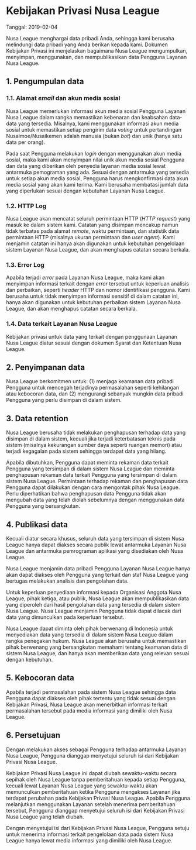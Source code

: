 # Kebijakan Privasi Nusa League

Tanggal: 2019-02-04

Nusa League menghargai data pribadi Anda, sehingga kami berusaha melindungi data pribadi yang Anda berikan kepada kami. Dokumen Kebijakan Privasi ini menjelaskan bagaimana Nusa League mengumpulkan, menyimpan, menggunakan, dan mempublikasikan data Pengguna Layanan Nusa League.

## 1. Pengumpulan data

### 1.1. Alamat *email* dan akun media sosial

Nusa League memerlukan informasi akun media sosial Pengguna Layanan Nusa League dalam rangka memastikan kebenaran dan keabsahan data-data yang tersedia. Misalnya, kami menggunakan informasi akun media sosial untuk memastikan setiap pengirim data *voting* untuk pertandingan Nusaimoe/Nusaikemen adalah manusia (bukan *bot*) dan unik (hanya satu data per orang).

Pada saat Pengguna melakukan *login* dengan menggunakan akun media sosial, maka kami akan menyimpan nilai unik akun media sosial Pengguna dan data yang diberikan oleh penyedia layanan media sosial lewat antarmuka pemograman yang ada. Sesuai dengan antarmuka yang tersedia untuk setiap akun media sosial, Pengguna harus mengkonfirmasi data akun media sosial yang akan kami terima. Kami berusaha membatasi jumlah data yang diperlukan sesuai dengan kebutuhan Layanan Nusa League.

### 1.2. HTTP Log

Nusa League akan mencatat seluruh permintaan HTTP (*HTTP request*) yang masuk ke dalam sistem kami. Catatan yang disimpan mencakup namun tidak terbatas pada alamat *remote*, waktu permintaan, dan statistik data permintaan HTTP (misalnya ukuran permintaan dan *user agent*). Kami menjamin catatan ini hanya akan digunakan untuk kebutuhan pengelolaan sistem Layanan Nusa League, dan akan menghapus catatan secara berkala.

### 1.3. Error Log

Apabila terjadi *error* pada Layanan Nusa League, maka kami akan menyimpan informasi terkait dengan *error* tersebut untuk keperluan analisis dan perbaikan, seperti *header* HTTP dan nomor identifikasi pengguna. Kami berusaha untuk tidak menyimpan informasi sensitif di dalam catatan ini, hanya akan digunakan untuk kebutuhan perbaikan sistem Layanan Nusa League, dan akan menghapus catatan secara berkala.

### 1.4. Data terkait Layanan Nusa League

Kebijakan privasi untuk data yang terkait dengan penggunaan Layanan Nusa League diatur sesuai dengan dokumen Syarat dan Ketentuan Nusa League.

## 2. Penyimpanan data

Nusa League berkomitmen untuk: (1) menjaga keamanan data pribadi Pengguna untuk mencegah terjadinya permasalahan seperti kehilangan atau kebocoran data, dan (2) mengurangi sebanyak mungkin data pribadi Pengguna yang perlu disimpan di dalam sistem.

## 3. Data retention

Nusa League berusaha tidak melakukan penghapusan terhadap data yang disimpan di dalam sistem, kecuali jika terjadi keterbatasan teknis pada sistem (misalnya kekurangan sumber daya seperti ruangan memori) atau terjadi kegagalan pada sistem sehingga terdapat data yang hilang.

Apabila dibutuhkan, Pengguna dapat meminta rekaman data terkait Pengguna yang tersimpan di dalam sistem Nusa League dan meminta penghapusan rekaman data terkait Pengguna yang tersimpan di dalam sistem Nusa League. Permintaan terhadap rekaman dan penghapusan data Pengguna dapat dilakukan dengan cara mengontak pihak Nusa League. Perlu diperhatikan bahwa penghapusan data Pengguna tidak akan mengubah data yang telah diolah sebelumnya dengan menggunakan data Pengguna yang bersangkutan.

## 4. Publikasi data

Kecuali diatur secara khusus, seluruh data yang tersimpan di sistem Nusa League hanya dapat diakses secara publik lewat antarmuka Layanan Nusa League dan antarmuka pemrograman aplikasi yang disediakan oleh Nusa League.

Nusa League menjamin data pribadi Pengguna Layanan Nusa League hanya akan dapat diakses oleh Pengguna yang terkait dan staf Nusa League yang bertugas melakukan analisis dan pengolahan data.

Untuk keperluan penyediaan informasi kepada Organisasi Anggota Nusa League, pihak ketiga, atau publik, Nusa League akan mempublikasikan data yang diperoleh dari hasil pengolahan data yang tersedia di dalam sistem Nusa League. Nusa League menjamin Pengguna tidak dapat dilacak dari data yang dimunculkan pada keperluan tersebut.

Nusa League dapat diminta oleh pihak berwenang di Indonesia untuk menyediakan data yang tersedia di dalam sistem Nusa League dalam rangka penegakan hukum. Nusa League akan berusaha untuk memastikan pihak berwenang yang bersangkutan memahami tentang keamanan data di sistem Nusa League, dan hanya akan memberikan data yang relevan sesuai dengan kebutuhan.

## 5. Kebocoran data

Apabila terjadi permasalahan pada sistem Nusa League sehingga data Pengguna dapat diakses oleh pihak tertentu yang tidak sesuai dengan Kebijakan Privasi, Nusa League akan menerbitkan informasi terkait permasalahan tersebut pada media informasi yang dimiliki oleh Nusa League.

## 6. Persetujuan

Dengan melakukan akses sebagai Pengguna terhadap antarmuka Layanan Nusa League, Pengguna dianggap menyetujui seluruh isi dari Kebijakan Privasi Nusa League.

Kebijakan Privasi Nusa League ini dapat diubah sewaktu-waktu secara sepihak oleh Nusa League tanpa pemberitahuan kepada setiap Pengguna, kecuali lewat Layanan Nusa League yang sewaktu-waktu akan memunculkan pemberitahuan ketika Pengguna mengakses Layanan jika terdapat perubahan pada Kebijakan Privasi Nusa League. Apabila Pengguna melanjutkan menggunakan Layanan setelah menerima pemberitahuan tersebut, Pengguna dianggap menyetujui seluruh isi dari Kebijakan Privasi Nusa League yang telah diubah.

Dengan menyetujui isi dari Kebijakan Privasi Nusa League, Pengguna setuju untuk menerima informasi terkait pengelolaan data pada sistem Nusa League hanya lewat media informasi yang dimiliki oleh Nusa League.
